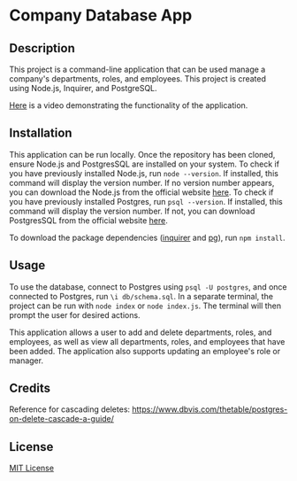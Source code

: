 # Company Database App

## Description

This project is a command-line application that can be used manage a company's departments, roles, and employees. This project is created using Node.js, Inquirer, and PostgreSQL.

[Here]() is a video demonstrating the functionality of the application.

## Installation

This application can be run locally. Once the repository has been cloned, ensure Node.js and PostgresSQL are installed on your system. To check if you have previously installed Node.js, run `node --version`. If installed, this command will display the version number. If no version number appears, you can download the Node.js from the official website [here](https://nodejs.org/en/download/package-manager). To check if you have previously installed Postgres, run `psql --version`. If installed, this command will display the version number. If not, you can download PostgresSQL from the official website [here](https://www.postgresql.org/download/).

To download the package dependencies ([inquirer](https://www.npmjs.com/package/inquirer) and [pg](https://www.npmjs.com/package/pg)), run `npm install`.

## Usage

To use the database, connect to Postgres using `psql -U postgres`, and once connected to Postgres, run `\i db/schema.sql`. In a separate terminal, the project can be run with `node index` or `node index.js`. The terminal will then prompt the user for desired actions.

This application allows a user to add and delete departments, roles, and employees, as well as view all departments, roles, and employees that have been added. The application also supports updating an employee's role or manager. 

## Credits

Reference for cascading deletes: https://www.dbvis.com/thetable/postgres-on-delete-cascade-a-guide/

## License

[MIT License](https://opensource.org/license/mit)
